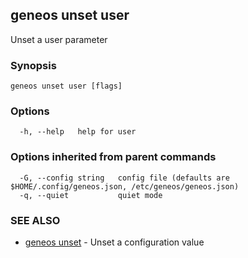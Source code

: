## geneos unset user

Unset a user parameter

### Synopsis




```
geneos unset user [flags]
```

### Options

```
  -h, --help   help for user
```

### Options inherited from parent commands

```
  -G, --config string   config file (defaults are $HOME/.config/geneos.json, /etc/geneos/geneos.json)
  -q, --quiet           quiet mode
```

### SEE ALSO

* [geneos unset](geneos_unset.md)	 - Unset a configuration value

